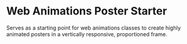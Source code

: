 # Web Animations Poster Starter

Serves as a starting point for web animations classes to create highly animated posters in a vertically responsive, proportioned frame.